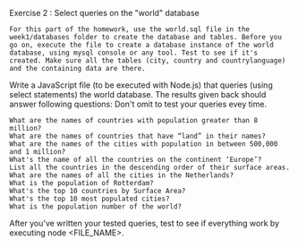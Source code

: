 Exercise 2 : Select queries on the "world" database

    For this part of the homework, use the world.sql file in the week1/databases folder to create the database and tables. Before you go on, execute the file to create a database instance of the world database, using mysql console or any tool. Test to see if it's created. Make sure all the tables (city, country and countrylanguage) and the containing data are there.

Write a JavaScript file (to be executed with Node.js) that queries (using select statements) the world database. The results given back should answer following questions: Don't omit to test your queries evey time.

    What are the names of countries with population greater than 8 million?
    What are the names of countries that have “land” in their names?
    What are the names of the cities with population in between 500,000 and 1 million?
    What's the name of all the countries on the continent ‘Europe’?
    List all the countries in the descending order of their surface areas.
    What are the names of all the cities in the Netherlands?
    What is the population of Rotterdam?
    What's the top 10 countries by Surface Area?
    What's the top 10 most populated cities?
    What is the population number of the world?

After you've written your tested queries, test to see if everything work by executing node <FILE_NAME>.
